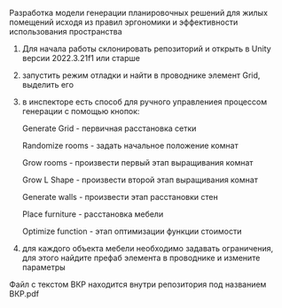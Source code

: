 Разработка модели генерации планировочных решений для жилых помещений исходя из правил эргономики и эффективности использования пространства
1) Для начала работы склонировать репозиторий и открыть в Unity версии 2022.3.21f1 или старше
2) запустить режим отладки и найти в проводнике элемент Grid, выделить его
3) в инспекторе есть способ для ручного управлениея процессом генерации с помощью кнопок:

    Generate Grid - первичная расстановка сетки

    Randomize rooms - задать начальное положение комнат
  
    Grow rooms - произвести первый этап выращивания комнат 
  
    Grow L Shape - произвести второй этап выращивания комнат 
  
    Generate walls - произвести этап расстановки стен
    
    Place furniture - расстановка мебели
  
    Optimize function - этап оптимизации функции стоимости
    
5) для каждого объекта мебели необходимо задавать ограничения, для этого найдите префаб элемента в проводнике и измените параметры 

Файл с текстом ВКР находится внутри репозитория под названием ВКР.pdf


  
